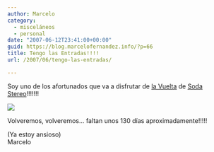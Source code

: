 ```yaml
---
author: Marcelo
category:
  - misceláneos
  - personal
date: "2007-06-12T23:41:00+00:00"
guid: https://blog.marcelofernandez.info/?p=66
title: Tengo las Entradas!!!!
url: /2007/06/tengo-las-entradas/

---
```

Soy uno de los afortunados que va a disfrutar de [la Vuelta](http://www.clarin.com/diario/2007/06/10/espectaculos/c-00801.htm) de [Soda Stereo](http://es.wikipedia.org/wiki/Soda_stereo)!!!!!!!

[![](http://1.bp.blogspot.com/_nDZ247g0qSM/Rm9aWqc5XAI/AAAAAAAAAG4/MDVaUZmLxvU/s400/IMG_1882.JPG)](http://1.bp.blogspot.com/_nDZ247g0qSM/Rm9aWqc5XAI/AAAAAAAAAG4/MDVaUZmLxvU/s1600-h/IMG_1882.JPG)

Volveremos, volveremos... faltan unos 130 días aproximadamente!!!!!

(Ya estoy ansioso)  
Marcelo
